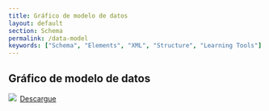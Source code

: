 ```yaml
---
title: Gráfico de modelo de datos
layout: default
section: Schema
permalink: /data-model
keywords: ["Schema", "Elements", "XML", "Structure", "Learning Tools"]
---
```

<div class="row">
  <div class="col-md-12">
    <h2 class="green title bold">Gráfico de modelo de datos</h2>
  </div>
</div>

<div class="row">
  <div class="col-md-1">
  </div>
  <div class="col-md-10">
    <img style="max-width:100%; object-fit:contain;" src="/assets/images/pbcoreDiagram_v3.png">
    <a style="margin:.2em;" class="green" href="/assets/images/pbcoreDiagram_v3.png" download>Descargue</a>
  </div>
  <div class="col-md-1">
  </div>
</div>
